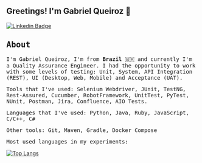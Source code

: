 ## Greetings! I'm Gabriel Queiroz 👋

[![Linkedin Badge](https://img.shields.io/badge/LinkedIn-%230077B5.svg?&style=flat-square&logo=linkedin&logoColor=white&color=0e75b6&link=https://www.linkedin.com/in/gabrielqueeiroz/)](https://www.linkedin.com/in/gabrielqueeiroz/)

## <samp>About</samp>

<samp>I'm Gabriel Queiroz, I'm from __Brazil__ 🇧🇷 and currently I'm a Quality Assurance Engineer. I had the opportunity to work with some levels of testing: Unit, System, API Integration (REST), UI (Desktop, Web, Mobile) and Acceptance (UAT). </samp>

<samp>Tools that I've used:
Selenium Webdriver, JUnit, TestNG, Rest-Assured, Cucumber, RobotFramework, UnitTest, PyTest, NUnit, Postman, Jira, Confluence, AIO Tests.</samp>

<samp>Languages that I've used:
Python, Java, Ruby, JavaScript, C/C++, C#</samp>

<samp>Other tools:
Git, Maven, Gradle, Docker Compose
</samp>

<samp> Most used languages in my experiments: </samp>

[![Top Langs](https://github-readme-stats.vercel.app/api/top-langs/?username=gabrielqueeiroz)](https://github.com/gabrielqueeiroz?tab=repositories)


